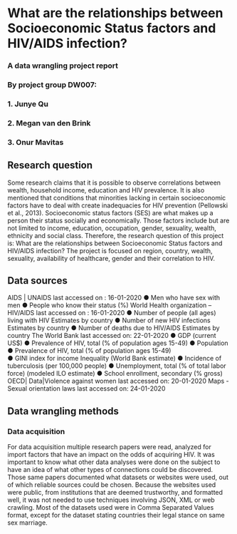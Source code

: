 # What are the relationships between Socioeconomic Status factors and HIV/AIDS infection?
### A data wrangling project report
### By project group DW007:
### 1. Junye Qu
### 2. Megan van den Brink
### 3. Onur Mavitas

## Research question
Some research claims that it is possible to observe correlations between wealth, household income, education and HIV prevalence. It is also mentioned that conditions that minorities lacking in certain socioeconomic factors have to deal with create inadequacies for HIV prevention (Pellowski et al., 2013). Socioeconomic status factors (SES) are what makes up a person their status socially and economically. Those factors include but are not limited to income, education, occupation, gender, sexuality, wealth, ethnicity and social class. Therefore, the research question of this project is:
What are the relationships between Socioeconomic Status factors and HIV/AIDS infection?
The project is focused on region, country, wealth, sexuality, availability of healthcare, gender and their correlation to HIV.

## Data sources
AIDS | UNAIDS last accessed on : 16-01-2020
● Men who have sex with men
● People who know their status (%)
World Health organization – HIV/AIDS last accessed on : 16-01-2020
● Number of people (all ages) living with HIV Estimates by country
● Number of new HIV infections Estimates by country
● Number of deaths due to HIV/AIDS Estimates by country
The World Bank last accessed on: 22-01-2020
● GDP (current US$)
● Prevalence of HIV, total (% of population ages 15-49)
● Population
● Prevalence of HIV, total (% of population ages 15-49)         
● GINI index for income Inequality (World Bank estimate)
● Incidence of tuberculosis (per 100,000 people)
● Unemployment, total (% of total labor force) (modeled ILO estimate)
● School enrollment, secondary (% gross)
OECD| Data|Violence against women last accessed on: 20-01-2020 
Maps - Sexual orientation laws last accessed on: 24-01-2020

## Data wrangling methods 
### Data acquisition
For data acquisition multiple research papers were read, analyzed for import factors that have an impact on the odds of acquiring HIV. It was important to know what other data analyses were done on the subject to have an idea of what other types of connections could be discovered. Those same papers documented what datasets or websites were used, out of which reliable sources could be chosen.
Because the websites used were public, from institutions that are deemed trustworthy, and formatted well, it was not needed to use techniques involving JSON, XML or web crawling. Most of the datasets used were in Comma Separated Values format, except for the dataset stating countries their legal stance on same sex marriage.

